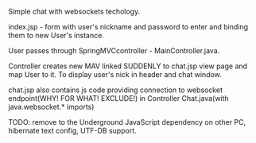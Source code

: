 Simple chat with websockets techology.

index.jsp - form with user's nickname and password
 to enter and binding them
 to new User's instance.

User passes through SpringMVCcontroller  - MainController.java. 

Controller creates new MAV linked 
SUDDENLY
to chat.jsp view page
and map User to it. To display user's nick in header and chat window.

chat.jsp also contains js code providing connection
to websocket endpoint(WHY! FOR WHAT! EXCLUDE!) in Controller Chat.java(with java.websocket.* imports)

TODO: remove to the Underground JavaScript dependency on other PC, hibernate text config, UTF-DB support.
